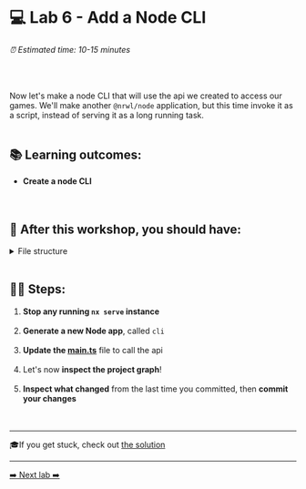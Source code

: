 # 💻 Lab 6 - Add a Node CLI

###### ⏰ Estimated time: 10-15 minutes
<br />

Now let's make a node CLI that will use the api we created to access our games.
We'll make another `@nrwl/node` application, but this time invoke it as a script, instead of serving it as a long running task.
<br /><br />

## 📚 Learning outcomes:

- **Create a node CLI**
<br /><br /><br />

## 📲 After this workshop, you should have:

<details>
  <summary>File structure</summary>
  <img src="../assets/lab6_directory-structure.png" height="700" alt="lab6 file structure">
</details>
<br />

## 🏋️‍♀️ Steps:

1. **Stop any running `nx serve` instance**
   <br /><br />
2. **Generate a new Node app**, called `cli`
   <br /><br />
3. **Update the [main.ts](../../examples/lab6/apps/cli/src/main.ts)** file to call the api
   <br /><br />
4. Let's now **inspect the project graph**!
   <br /><br />
5. **Inspect what changed** from the last time you committed, then **commit your changes**\
   <br /><br />

---

🎓If you get stuck, check out [the solution](SOLUTION.md)

---

[➡️ Next lab ➡️](../lab8/LAB.md)
